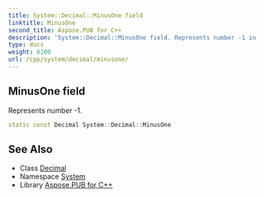 ```yaml
---
title: System::Decimal::MinusOne field
linktitle: MinusOne
second_title: Aspose.PUB for C++
description: 'System::Decimal::MinusOne field. Represents number -1 in C++.'
type: docs
weight: 6100
url: /cpp/system/decimal/minusone/
---
```

## MinusOne field


Represents number -1.

```cpp
static const Decimal System::Decimal::MinusOne
```

## See Also

* Class [Decimal](../)
* Namespace [System](../../)
* Library [Aspose.PUB for C++](../../../)
